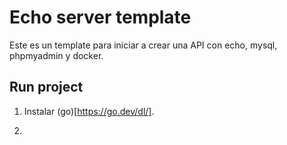 # Echo server template

Este es un template para iniciar a crear una API con echo, mysql, phpmyadmin y docker.

## Run project

1. Instalar (go)[https://go.dev/dl/].

2. 